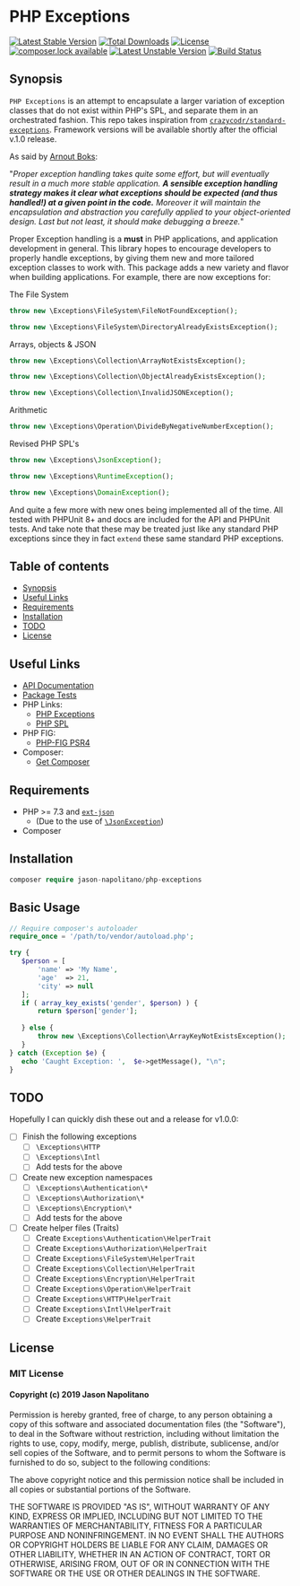 # PHP Exceptions

[![Latest Stable Version](https://poser.pugx.org/jason-napolitano/php-exceptions/version)](https://packagist.org/packages/jason-napolitano/php-exceptions)
[![Total Downloads](https://poser.pugx.org/jason-napolitano/php-exceptions/downloads)](https://packagist.org/packages/jason-napolitano/php-exceptions)
[![License](https://poser.pugx.org/jason-napolitano/php-exceptions/license)](https://packagist.org/packages/jason-napolitano/php-exceptions)
[![composer.lock available](https://poser.pugx.org/jason-napolitano/php-exceptions/composerlock)](https://packagist.org/packages/jason-napolitano/php-exceptions)
[![Latest Unstable Version](https://poser.pugx.org/jason-napolitano/php-exceptions/v/unstable)](https://packagist.org/packages/jason-napolitano/php-exceptions)
[![Build Status](https://travis-ci.com/jason-napolitano/PHP-Exceptions.svg?branch=master)](https://travis-ci.com/jason-napolitano/PHP-Exceptions)

## Synopsis
`PHP Exceptions` is an attempt to encapsulate a larger variation of exception classes that do not exist 
within PHP's SPL, and separate them in an orchestrated fashion. This repo takes inspiration from 
[`crazycodr/standard-exceptions`](https://github.com/crazycodr/standard-exceptions). Framework versions 
will be available shortly after the official v.1.0 release.

As said by [Arnout Boks](https://www.moxio.com/blog/34/best-practices-for-php-exception-handling):

"_Proper exception handling takes quite some effort, but will eventually result in a much more stable 
application. **A sensible exception handling strategy makes it clear what exceptions should be expected 
(and thus handled!) at a given point in the code.** Moreover it will maintain the encapsulation and 
abstraction you carefully applied to your object-oriented design. Last but not least, it should make 
debugging a breeze._"

Proper Exception handling is a **must** in PHP applications, and application development in general. 
This library hopes to encourage developers to properly handle exceptions, by giving them new and more 
tailored exception classes to work with. This package adds a new variety and flavor when
building applications. For example, there are now exceptions for:

The File System
```php
throw new \Exceptions\FileSystem\FileNotFoundException();
```
```php
throw new \Exceptions\FileSystem\DirectoryAlreadyExistsException();
```

Arrays, objects & JSON
```php
throw new \Exceptions\Collection\ArrayNotExistsException();
```
```php
throw new \Exceptions\Collection\ObjectAlreadyExistsException();
```
```php
throw new \Exceptions\Collection\InvalidJSONException();
```

Arithmetic
```php
throw new \Exceptions\Operation\DivideByNegativeNumberException();
```

Revised PHP SPL's
```php
throw new \Exceptions\JsonException();
```
```php
throw new \Exceptions\RuntimeException();
```
```php
throw new \Exceptions\DomainException();
```

And quite a few more with new ones being implemented all of the time. All tested with PHPUnit 8+ and docs are
included for the API and PHPUnit tests. And take note that these may be treated just like any standard PHP exceptions 
since they in fact `extend` these same standard PHP exceptions.


## Table of contents
 - [Synopsis](https://github.com/jason-napolitano/PHP-Exceptions/blob/master/README.md#synopsis)
 - [Useful Links](https://github.com/jason-napolitano/PHP-Exceptions/blob/master/README.md#useful-links)
 - [Requirements](https://github.com/jason-napolitano/PHP-Exceptions/blob/master/README.md#requirements)
 - [Installation](https://github.com/jason-napolitano/PHP-Exceptions/blob/master/README.md#installation)
 - [TODO](https://github.com/jason-napolitano/PHP-Exceptions/blob/master/README.md#todo)
 - [License](https://github.com/jason-napolitano/PHP-Exceptions/blob/master/README.md#license)
 
## Useful Links
 - [API Documentation](https://github.com/jason-napolitano/PHP-Exceptions/tree/master/docs)
 - [Package Tests](https://github.com/jason-napolitano/PHP-Exceptions/tree/master/tests)
 - PHP Links:
   - [PHP Exceptions](https://www.php.net/manual/en/language.exceptions.php)
   - [PHP SPL](https://www.php.net/manual/en/spl.exceptions.php)
 - PHP FIG:
   - [PHP-FIG PSR4](https://www.php-fig.org/psr/psr-4/)
 - Composer:
   - [Get Composer](https://getcomposer.org/)
   
 ## Requirements
  - PHP >= 7.3 and [`ext-json`](https://www.php.net/manual/en/book.json.php)
    - (Due to the use of [`\JsonException`](https://www.php.net/manual/en/class.jsonexception.php))
  - Composer
 
 ## Installation
 ```php
 composer require jason-napolitano/php-exceptions
 ```
 
 ## Basic Usage
 ```php
// Require composer's autoloader
require_once = '/path/to/vendor/autoload.php';
 
try {
	$person = [
		'name' => 'My Name',
		'age'  => 21,
		'city' => null
	];
	if ( array_key_exists('gender', $person) ) {
	    return $person['gender'];
	    
	} else {
		throw new \Exceptions\Collection\ArrayKeyNotExistsException();
	}
} catch (Exception $e) {
	echo 'Caught Exception: ',  $e->getMessage(), "\n";
}
```

## TODO
Hopefully I can quickly dish these out and a release for v1.0.0:
    
  - [ ] Finish the following exceptions
    - [ ] `\Exceptions\HTTP`
    - [ ] `\Exceptions\Intl`
    - [ ] Add tests for the above
    
  - [ ] Create new exception namespaces
    - [ ] `\Exceptions\Authentication\*`
    - [ ] `\Exceptions\Authorization\*`
    - [ ] `\Exceptions\Encryption\*`
    - [ ] Add tests for the above
    
  - [ ] Create helper files (Traits)
    - [ ] Create `Exceptions\Authentication\HelperTrait`
    - [ ] Create `Exceptions\Authorization\HelperTrait`
    - [ ] Create `Exceptions\FileSystem\HelperTrait`
    - [ ] Create `Exceptions\Collection\HelperTrait`
    - [ ] Create `Exceptions\Encryption\HelperTrait`
    - [ ] Create `Exceptions\Operation\HelperTrait`
    - [ ] Create `Exceptions\HTTP\HelperTrait`
    - [ ] Create `Exceptions\Intl\HelperTrait`
    - [ ] Create `Exceptions\HelperTrait`

 ## License
 ### MIT License
 
 #### Copyright (c) 2019 Jason Napolitano
 
 Permission is hereby granted, free of charge, to any person obtaining a copy
 of this software and associated documentation files (the "Software"), to deal
 in the Software without restriction, including without limitation the rights
 to use, copy, modify, merge, publish, distribute, sublicense, and/or sell
 copies of the Software, and to permit persons to whom the Software is
 furnished to do so, subject to the following conditions:
 
 The above copyright notice and this permission notice shall be included in all
 copies or substantial portions of the Software.
 
 THE SOFTWARE IS PROVIDED "AS IS", WITHOUT WARRANTY OF ANY KIND, EXPRESS OR
 IMPLIED, INCLUDING BUT NOT LIMITED TO THE WARRANTIES OF MERCHANTABILITY,
 FITNESS FOR A PARTICULAR PURPOSE AND NONINFRINGEMENT. IN NO EVENT SHALL THE
 AUTHORS OR COPYRIGHT HOLDERS BE LIABLE FOR ANY CLAIM, DAMAGES OR OTHER
 LIABILITY, WHETHER IN AN ACTION OF CONTRACT, TORT OR OTHERWISE, ARISING FROM,
 OUT OF OR IN CONNECTION WITH THE SOFTWARE OR THE USE OR OTHER DEALINGS IN THE
 SOFTWARE.
